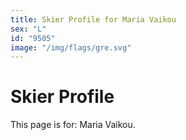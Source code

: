 ```yaml
---
title: Skier Profile for Maria Vaikou
sex: "L"
id: "9505"
image: "/img/flags/gre.svg" 
---
```


# Skier Profile

This page is for: Maria Vaikou.
    